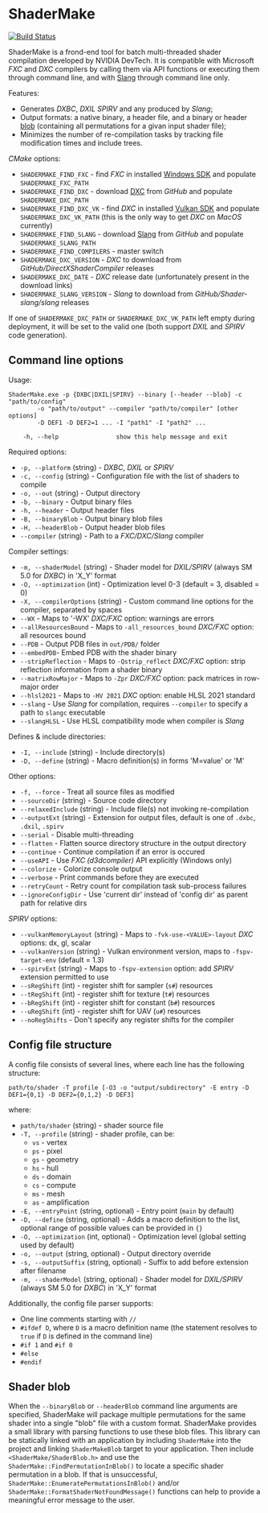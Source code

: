 # ShaderMake

[![Build Status](https://github.com/NVIDIA-RTX/ShaderMake/actions/workflows/build.yml/badge.svg)](https://github.com/NVIDIA-RTX/ShaderMake/actions/workflows/build.yml)

ShaderMake is a frond-end tool for batch multi-threaded shader compilation developed by NVIDIA DevTech. It is compatible with Microsoft *FXC* and *DXC* compilers by calling them via API functions or executing them through command line, and with [Slang](https://github.com/shader-slang/slang) through command line only.

Features:

- Generates *DXBC*, *DXIL* *SPIRV* and any produced by *Slang*;
- Output formats: a native binary, a header file, and a binary or header [blob](#user-content-shader-blob) (containing all permutations for a givan input shader file);
- Minimizes the number of re-compilation tasks by tracking file modification times and include trees.

*CMake* options:

- `SHADERMAKE_FIND_FXC` - find *FXC* in installed [Windows SDK](https://developer.microsoft.com/en-us/windows/downloads/windows-sdk/) and populate `SHADERMAKE_FXC_PATH`
- `SHADERMAKE_FIND_DXC` -  download [DXC](https://github.com/microsoft/DirectXShaderCompiler) from *GitHub* and populate `SHADERMAKE_DXC_PATH`
- `SHADERMAKE_FIND_DXC_VK` - find *DXC* in installed [Vulkan SDK](https://www.lunarg.com/vulkan-sdk/) and populate `SHADERMAKE_DXC_VK_PATH` (this is the only way to get *DXC* on *MacOS* currently)
- `SHADERMAKE_FIND_SLANG` - download [Slang](https://github.com/shader-slang/slang) from *GitHub* and populate `SHADERMAKE_SLANG_PATH`
- `SHADERMAKE_FIND_COMPILERS` - master switch
- `SHADERMAKE_DXC_VERSION` - *DXC* to download from *GitHub/DirectXShaderCompiler* releases
- `SHADERMAKE_DXC_DATE` - *DXC* release date (unfortunately present in the download links)
- `SHADERMAKE_SLANG_VERSION` - *Slang* to download from *GitHub/Shader-slang/slang* releases

If one of `SHADERMAKE_DXC_PATH` or `SHADERMAKE_DXC_VK_PATH` left empty during deployment, it will be set to the valid one (both support *DXIL* and *SPIRV* code generation).

## Command line options

Usage:

```
ShaderMake.exe -p {DXBC|DXIL|SPIRV} --binary [--header --blob] -c "path/to/config"
        -o "path/to/output" --compiler "path/to/compiler" [other options]
        -D DEF1 -D DEF2=1 ... -I "path1" -I "path2" ...

    -h, --help                show this help message and exit
```

Required options:
- `-p, --platform` (string) - *DXBC*, *DXIL* or *SPIRV*
- `-c, --config` (string) - Configuration file with the list of shaders to compile
- `-o, --out` (string) - Output directory
- `-b, --binary` - Output binary files
- `-h, --header` - Output header files
- `-B, --binaryBlob` - Output binary blob files
- `-H, --headerBlob` - Output header blob files
- `--compiler` (string) - Path to a *FXC/DXC/Slang* compiler

Compiler settings:
- `-m, --shaderModel` (string) - Shader model for *DXIL/SPIRV* (always SM 5.0 for *DXBC*) in 'X_Y' format
- `-O, --optimization` (int) - Optimization level 0-3 (default = 3, disabled = 0)
- `-X, --compilerOptions` (string) - Custom command line options for the compiler, separated by spaces
- `--WX` - Maps to '-WX' *DXC/FXC* option: warnings are errors
- `--allResourcesBound` - Maps to `-all_resources_bound` *DXC/FXC* option: all resources bound
- `--PDB` - Output PDB files in `out/PDB/` folder
- `--embedPDB`- Embed PDB with the shader binary
- `--stripReflection` - Maps to `-Qstrip_reflect` *DXC/FXC* option: strip reflection information from a shader binary
- `--matrixRowMajor` - Maps to `-Zpr` *DXC/FXC* option: pack matrices in row-major order
- `--hlsl2021` - Maps to `-HV 2021` *DXC* option: enable HLSL 2021 standard
- `--slang` - Use *Slang* for compilation, requires `--compiler` to specify a path to `slangc` executable
- `--slangHLSL` - Use HLSL compatibility mode when compiler is *Slang*

Defines & include directories:
- `-I, --include` (string) - Include directory(s)
- `-D, --define` (string) - Macro definition(s) in forms 'M=value' or 'M'

Other options:
- `-f, --force` - Treat all source files as modified
- `--sourceDir` (string) - Source code directory
- `--relaxedInclude` (string) - Include file(s) not invoking re-compilation
- `--outputExt` (string) - Extension for output files, default is one of `.dxbc`, `.dxil`, `.spirv`
- `--serial` - Disable multi-threading
- `--flatten` - Flatten source directory structure in the output directory
- `--continue` - Continue compilation if an error is occured
- `--useAPI` - Use *FXC (d3dcompiler)* API explicitly (Windows only)
- `--colorize` - Colorize console output
- `--verbose` - Print commands before they are executed
- `--retryCount` - Retry count for compilation task sub-process failures
- `--ignoreConfigDir` - Use 'current dir' instead of 'config dir' as parent path for relative dirs

*SPIRV* options:
- `--vulkanMemoryLayout` (string) - Maps to `-fvk-use-<VALUE>-layout` *DXC* options: dx, gl, scalar
- `--vulkanVersion` (string) - Vulkan environment version, maps to `-fspv-target-env` (default = 1.3)
- `--spirvExt` (string) - Maps to `-fspv-extension` option: add *SPIRV* extension permitted to use
- `--sRegShift` (int) - register shift for sampler (`s#`) resources
- `--tRegShift` (int) - register shift for texture (`t#`) resources
- `--bRegShift` (int) - register shift for constant (`b#`) resources
- `--uRegShift` (int) - register shift for UAV (`u#`) resources
- `--noRegShifts` - Don't specify any register shifts for the compiler

## Config file structure

A config file consists of several lines, where each line has the following structure:

```
path/to/shader -T profile [-O3 -o "output/subdirectory" -E entry -D DEF1={0,1} -D DEF2={0,1,2} -D DEF3]
```

where:
- `path/to/shader` (string) - shader source file
- `-T, --profile` (string) - shader profile, can be:
  - `vs` - vertex
  - `ps` - pixel
  - `gs` - geometry
  - `hs` - hull
  - `ds` - domain
  - `cs` - compute
  - `ms` - mesh
  - `as` - amplification
- `-E, --entryPoint` (string, optional) - Entry point (`main` by default)
- `-D, --define` (string, optional) - Adds a macro definition to the list, optional range of possible values can be provided in `{}`
- `-O, --optimization` (int, optional) - Optimization level (global setting used by default)
- `-o, --output` (string, optional) - Output directory override
- `-s, --outputSuffix` (string, optional) - Suffix to add before extension after filename
- `-m, --shaderModel` (string, optional) - Shader model for *DXIL/SPIRV* (always SM 5.0 for *DXBC*) in 'X_Y' format

Additionally, the config file parser supports:

- One line comments starting with `//`
- `#ifdef D`, where `D` is a macro definition name (the statement resolves to `true` if `D` is defined in the command line)
- `#if 1` and `#if 0`
- `#else`
- `#endif`

## Shader blob

When the `--binaryBlob` or `--headerBlob` command line arguments are specified, ShaderMake will package multiple permutations for the same shader into a single "blob" file with a custom format. ShaderMake provides a small library with parsing functions to use these blob files. This library can be statically linked with an application by including `ShaderMake` into the project and linking `ShaderMakeBlob` target to your application. Then include `<ShaderMake/ShaderBlob.h>` and use the `ShaderMake::FindPermutationInBlob()` to locate a specific shader permutation in a blob. If that is unsuccessful, `ShaderMake::EnumeratePermutationsInBlob()` and/or `ShaderMake::FormatShaderNotFoundMessage()` functions can help to provide a meaningful error message to the user.
